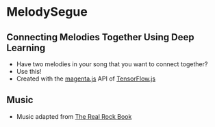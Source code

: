# MelodySegue
## Connecting Melodies Together Using Deep Learning
- Have two melodies in your song that you want to connect together?
- Use this!
- Created with the [magenta.js](https://magenta.tensorflow.org/js-announce) API of [TensorFlow.js](https://www.tensorflow.org/js)

## Music
- Music adapted from [The Real Rock Book](https://www.amazon.com/Real-Rock-Book-Instruments/dp/1423453883)
